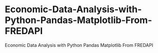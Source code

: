 # Economic-Data-Analysis-with-Python-Pandas-Matplotlib-From-FREDAPI
Economic Data Analysis with Python Pandas Matplotlib From FREDAPI
